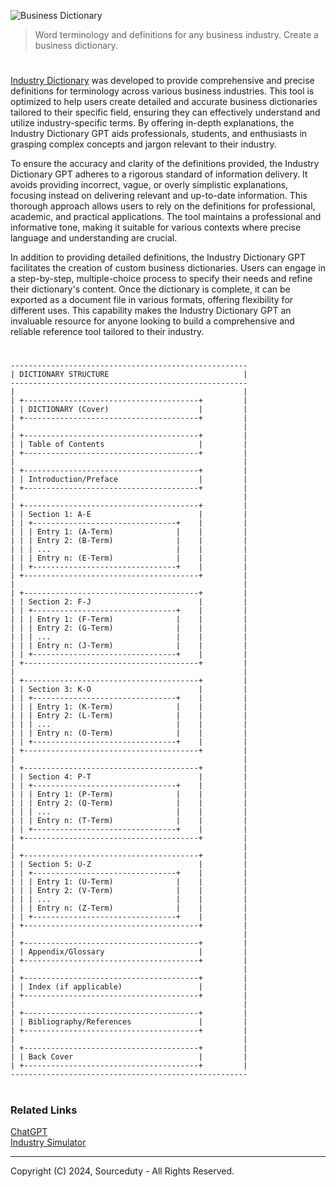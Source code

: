 ![Business Dictionary](https://github.com/user-attachments/assets/9b90accf-725c-4c43-971c-e7b4be66b0ed)

> Word terminology and definitions for any business industry. Create a business dictionary.

#

[Industry Dictionary](https://chatgpt.com/g/g-ZM2AGPQod-industry-dictionary) was developed to provide comprehensive and precise definitions for terminology across various business industries. This tool is optimized to help users create detailed and accurate business dictionaries tailored to their specific field, ensuring they can effectively understand and utilize industry-specific terms. By offering in-depth explanations, the Industry Dictionary GPT aids professionals, students, and enthusiasts in grasping complex concepts and jargon relevant to their industry.

To ensure the accuracy and clarity of the definitions provided, the Industry Dictionary GPT adheres to a rigorous standard of information delivery. It avoids providing incorrect, vague, or overly simplistic explanations, focusing instead on delivering relevant and up-to-date information. This thorough approach allows users to rely on the definitions for professional, academic, and practical applications. The tool maintains a professional and informative tone, making it suitable for various contexts where precise language and understanding are crucial.

In addition to providing detailed definitions, the Industry Dictionary GPT facilitates the creation of custom business dictionaries. Users can engage in a step-by-step, multiple-choice process to specify their needs and refine their dictionary's content. Once the dictionary is complete, it can be exported as a document file in various formats, offering flexibility for different uses. This capability makes the Industry Dictionary GPT an invaluable resource for anyone looking to build a comprehensive and reliable reference tool tailored to their industry. 

#

```
-----------------------------------------------------
| DICTIONARY STRUCTURE                              |
-----------------------------------------------------
|                                                   |
| +---------------------------------------+         |
| | DICTIONARY (Cover)                    |         |
| +---------------------------------------+         |
|                                                   |
| +---------------------------------------+         |
| | Table of Contents                     |         |
| +---------------------------------------+         |
|                                                   |
| +---------------------------------------+         |
| | Introduction/Preface                  |         |
| +---------------------------------------+         |
|                                                   |
| +---------------------------------------+         |
| | Section 1: A-E                        |         |
| | +--------------------------------+    |         |
| | | Entry 1: (A-Term)              |    |         |
| | | Entry 2: (B-Term)              |    |         |
| | | ...                            |    |         |
| | | Entry n: (E-Term)              |    |         |
| | +--------------------------------+    |         |
| +---------------------------------------+         |
|                                                   |
| +---------------------------------------+         |
| | Section 2: F-J                        |         |
| | +--------------------------------+    |         |
| | | Entry 1: (F-Term)              |    |         |
| | | Entry 2: (G-Term)              |    |         |
| | | ...                            |    |         |
| | | Entry n: (J-Term)              |    |         |
| | +--------------------------------+    |         |
| +---------------------------------------+         |
|                                                   |
| +---------------------------------------+         |
| | Section 3: K-O                        |         |
| | +--------------------------------+    |         |
| | | Entry 1: (K-Term)              |    |         |
| | | Entry 2: (L-Term)              |    |         |
| | | ...                            |    |         |
| | | Entry n: (O-Term)              |    |         |
| | +--------------------------------+    |         |
| +---------------------------------------+         |
|                                                   |
| +---------------------------------------+         |
| | Section 4: P-T                        |         |
| | +--------------------------------+    |         |
| | | Entry 1: (P-Term)              |    |         |
| | | Entry 2: (Q-Term)              |    |         |
| | | ...                            |    |         |
| | | Entry n: (T-Term)              |    |         |
| | +--------------------------------+    |         |
| +---------------------------------------+         |
|                                                   |
| +---------------------------------------+         |
| | Section 5: U-Z                        |         |
| | +--------------------------------+    |         |
| | | Entry 1: (U-Term)              |    |         |
| | | Entry 2: (V-Term)              |    |         |
| | | ...                            |    |         |
| | | Entry n: (Z-Term)              |    |         |
| | +--------------------------------+    |         |
| +---------------------------------------+         |
|                                                   |
| +---------------------------------------+         |
| | Appendix/Glossary                     |         |
| +---------------------------------------+         |
|                                                   |
| +---------------------------------------+         |
| | Index (if applicable)                 |         |
| +---------------------------------------+         |
|                                                   |
| +---------------------------------------+         |
| | Bibliography/References               |         |
| +---------------------------------------+         |
|                                                   |
| +---------------------------------------+         |
| | Back Cover                            |         |
| +---------------------------------------+         |
-----------------------------------------------------
```

#
### Related Links

[ChatGPT](https://github.com/sourceduty/ChatGPT)
<br>
[Industry Simulator](https://github.com/sourceduty/Industry_Simulator)

***
Copyright (C) 2024, Sourceduty - All Rights Reserved.
